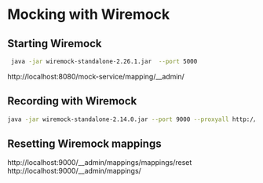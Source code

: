 # Mocking with Wiremock

## Starting Wiremock

``` bash
 java -jar wiremock-standalone-2.26.1.jar  --port 5000 
```

http://localhost:8080/mock-service/mapping/__admin/

## Recording with Wiremock

``` bash
java -jar wiremock-standalone-2.14.0.jar --port 9000 --proxyall http://localhost/accounting/v1/invoices
```

## Resetting Wiremock mappings


http://localhost:9000/__admin/mappings/mappings/reset
http://localhost:9000/__admin/mappings/


